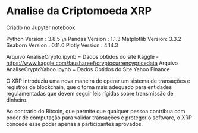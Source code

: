 # Analise da Criptomoeda XRP

Criado no Jupyter notebook

Python Version    :  3.8.5 \n
Pandas Version    :  1.1.3
Matplotlib Version:  3.3.2
Seaborn Version   :  0.11.0
Plotly Version    :  4.14.3

Arquivo AnaliseCrypto.ipynb = Dados obtidos do site Kaggle - https://www.kaggle.com/faushareef/cryptocurrencypricedata
Arquivo AnaliseCryptoYahoo.ipynb = Dados Obtidos do Site Yahoo Finance

O XRP introduziu uma nova maneira de operar um sistema de transações e registros de blockchain, que o torna mais adequado para entidades regulamentadas que devem seguir leis rígidas sobre transmissão de dinheiro.

Ao contrário do Bitcoin, que permite que qualquer pessoa contribua com poder de computação para validar transações e proteger o software, o XRP concede esse poder apenas a participantes aprovados.
